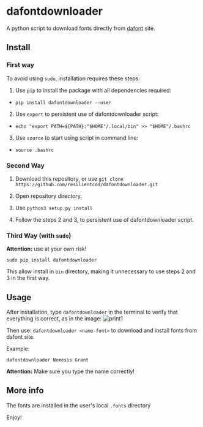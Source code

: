 # dafontdownloader

  

A python script to download fonts directly from [dafont](https://www.dafont.com/) site.

## Install

  

### First way

To avoid using `sudo`, installation requires these steps:

  

1. Use `pip` to install the package with all dependencies required:

  

* `pip install dafontdownloader --user`

  

2. Use `export` to persistent use of dafontdownloader script:

  

* `echo "export PATH=${PATH}:"$HOME"/.local/bin" >> "$HOME"/.bashrc`

  

3. Use `source` to start using script in command line:

  

* `source .bashrc`

  

### Second Way

1. Download this repository, or use `git clone https://github.com/resilientcod/dafontdownloader.git`

2. Open repository directory.

3. Use `python3 setup.py install`

4. Follow the steps 2 and 3, to persistent use of dafontdownloader script.



### Third Way (with `sudo`)

**Attention:** use at your own risk!



`sudo pip install dafontdownloader`



This allow install in `bin` directory, making it unnecessary to use steps 2 and 3 in the first way.

## Usage
After installation, type `dafontdownloader` in the terminal to verify that everything is correct,
as in the image:
![print1](/home/resilientcod/Documentos/programming/print1.png)

Then use: `dafontdownloader <name-font>` to download and install fonts from dafont site.

Example:

`dafontdownloader Nemesis Grant`

**Attention:** Make sure you type the name correctly!

## More info

The fonts are installed in the user's local `.fonts` directory

Enjoy!
